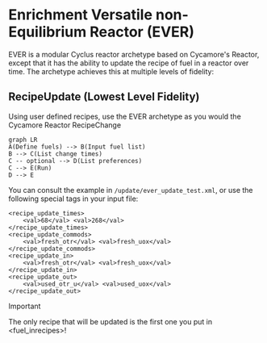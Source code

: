 # Enrichment Versatile non-Equilibrium Reactor (EVER)
EVER is a modular Cyclus reactor archetype based on Cycamore's Reactor, except that it has the ability to update the recipe of fuel in a reactor over time. The archetype achieves this at multiple levels of fidelity:

## RecipeUpdate (Lowest Level Fidelity)
Using user defined recipes, use the EVER archetype as you would the Cycamore Reactor RecipeChange
```mermaid
graph LR
A(Define fuels) --> B(Input fuel list)
B --> C(List change times)
C -- optional --> D(List preferences)
C --> E(Run)
D --> E
```

You can consult the example in `/update/ever_update_test.xml`, or use the following special tags in your input file:

```
<recipe_update_times>
    <val>68</val> <val>268</val>
</recipe_update_times>
<recipe_update_commods>
    <val>fresh_otr</val> <val>fresh_uox</val>
</recipe_update_commods>
<recipe_update_in>
    <val>fresh_otr</val> <val>fresh_uox</val>
</recipe_update_in>
<recipe_update_out>
    <val>used_otr_u</val> <val>used_uox</val>
</recipe_update_out>
```

> [!Important]
> The only recipe that will be updated is the first one you put in <fuel_inrecipes>!


